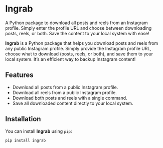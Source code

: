 # Ingrab
A Python package to download all posts and reels from an Instagram profile. Simply enter the profile URL and choose between downloading posts, reels, or both. Save the content to your local system with ease!


**Ingrab** is a Python package that helps you download posts and reels from any public Instagram profile. Simply provide the Instagram profile URL, choose what to download (posts, reels, or both), and save them to your local system. It’s an efficient way to backup Instagram content!

## Features
- Download all posts from a public Instagram profile.
- Download all reels from a public Instagram profile.
- Download both posts and reels with a single command.
- Save all downloaded content directly to your local system.

## Installation

You can install **Ingrab** using `pip`:

```bash
pip install ingrab
